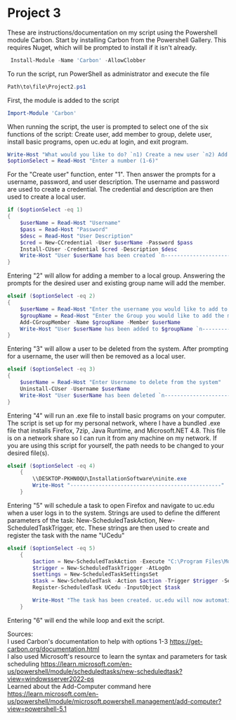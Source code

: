 # Project 3

These are instructions/documentation on my script using the Powershell module Carbon.
Start by installing Carbon from the Powershell Gallery. This requires Nuget, which will be prompted to install if it isn't already.
```powershell
 Install-Module -Name 'Carbon' -AllowClobber
```
To run the script, run PowerShell as administrator and execute the file
```powershell
Path\to\file\Project2.ps1
```
First, the module is added to the script 
```powershell
Import-Module 'Carbon'
```
When running the script, the user is prompted to select one of the six functions of the script: Create user, add member to group, delete user, install basic programs, open uc.edu at login, and exit program.
```powershell
Write-Host "What would you like to do? `n1) Create a new user `n2) Add a user to a group `n3) Delete a user `n4) Install basic programs on this computer `n5) Open uc.edu on login `n6) Exit the program"
$optionSelect = Read-Host "Enter a number (1-6)"
```
For the "Create user" function, enter "1". Then answer the prompts for a username, password, and user description. The username and password are used to create a credential. The credential and description are then used to create a local user. 
```powershell
if ($optionSelect -eq 1)
{
    $userName = Read-Host "Username"
    $pass = Read-Host "Password"
    $desc = Read-Host "User Description"
    $cred = New-CCredential -User $userName -Password $pass
    Install-CUser -Credential $cred -Description $desc
    Write-Host "User $userName has been created `n------------------------------------------------"
}
```
Entering "2" will allow for adding a member to a local group. Answering the prompts for the desired user and existing group name will add the member.
```powershell
elseif ($optionSelect -eq 2)
{
    $userName = Read-Host "Enter the username you would like to add to a group"
    $groupName = Read-Host "Enter the Group you would like to add the member to"
    Add-CGroupMember -Name $groupName -Member $userName
    Write-Host "User $userName has been added to $groupName `n------------------------------------------------"
}
```
Entering "3" will allow a user to be deleted from the system. After prompting for a username, the user will then be removed as a local user.
```powershell
elseif ($optionSelect -eq 3)
{
    $userName = Read-Host "Enter Username to delete from the system"
    Uninstall-CUser -Username $userName
    Write-Host "User $userName has been deleted `n------------------------------------------------"
}
```
Entering "4" will run an .exe file to install basic programs on your computer. The script is set up for my personal network, where I have a bundled .exe file that installs Firefox, 7zip, Java Runtime, and Microsoft.NET 4.8. This file is on a network share so I can run it from any machine on my network. If you are using this script for yourself, the path needs to be changed to your desired file(s).
```powershell
elseif ($optionSelect -eq 4)
    {
        \\DESKTOP-PKHN0QU\InstallationSoftware\ninite.exe
        Write-Host "------------------------------------------------"
    }
```
Entering "5" will schedule a task to open Firefox and navigate to uc.edu when a user logs in to the system. Strings are used to define the different parameters of the task: New-ScheduledTaskAction, New-ScheduledTaskTrigger, etc. These strings are then used to create and register the task with the name "UCedu"
```powershell
elseif ($optionSelect -eq 5)
    {
        $action = New-ScheduledTaskAction -Execute "C:\Program Files\Mozilla Firefox\firefox.exe" -Argument "https://www.uc.edu/"
        $trigger = New-ScheduledTaskTrigger -AtLogOn
        $settings = New-ScheduledTaskSettingsSet
        $task = New-ScheduledTask -Action $action -Trigger $trigger -Settings $settings
        Register-ScheduledTask UCedu -InputObject $task

        Write-Host "The task has been created. uc.edu will now automatically open at login `n------------------------------------------------"
    }
```
Entering "6" will end the while loop and exit the script.

Sources:<br>
I used Carbon's documentation to help with options 1-3 https://get-carbon.org/documentation.html<br>
I also used Microsoft's resource to learn the syntax and parameters for task scheduling https://learn.microsoft.com/en-us/powershell/module/scheduledtasks/new-scheduledtask?view=windowsserver2022-ps<br>
Learned about the Add-Computer command here https://learn.microsoft.com/en-us/powershell/module/microsoft.powershell.management/add-computer?view=powershell-5.1




